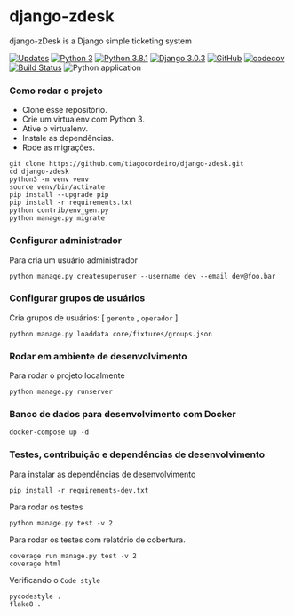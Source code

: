 # django-zdesk
django-zDesk is a Django simple ticketing system

[![Updates](https://pyup.io/repos/github/tiagocordeiro/django-zdesk/shield.svg)](https://pyup.io/repos/github/tiagocordeiro/django-zdesk/)
[![Python 3](https://pyup.io/repos/github/tiagocordeiro/django-zdesk/python-3-shield.svg)](https://pyup.io/repos/github/tiagocordeiro/django-zdesk/)
[![Python 3.8.1](https://img.shields.io/badge/python-3.8.1-blue.svg)](https://www.python.org/downloads/release/python-381/)
[![Django 3.0.3](https://img.shields.io/badge/django-3.0.3-blue.svg)](https://www.djangoproject.com/download/)
[![GitHub](https://img.shields.io/github/license/mashape/apistatus.svg)](https://github.com/tiagocordeiro/django-zdesk/blob/master/LICENSE)
[![codecov](https://codecov.io/gh/tiagocordeiro/django-zdesk/branch/master/graph/badge.svg)](https://codecov.io/gh/tiagocordeiro/django-zdesk)
[![Build Status](https://travis-ci.org/tiagocordeiro/django-zdesk.svg?branch=master)](https://travis-ci.org/tiagocordeiro/django-zdesk)
![Python application](https://github.com/tiagocordeiro/django-zdesk/workflows/Python%20application/badge.svg)

### Como rodar o projeto
* Clone esse repositório.
* Crie um virtualenv com Python 3.
* Ative o virtualenv.
* Instale as dependências.
* Rode as migrações.

```
git clone https://github.com/tiagocordeiro/django-zdesk.git
cd django-zdesk
python3 -m venv venv
source venv/bin/activate
pip install --upgrade pip
pip install -r requirements.txt
python contrib/env_gen.py
python manage.py migrate
```

### Configurar administrador
Para cria um usuário administrador
```
python manage.py createsuperuser --username dev --email dev@foo.bar
```

### Configurar grupos de usuários
Cria grupos de usuários: [ `gerente` , `operador` ]
```
python manage.py loaddata core/fixtures/groups.json
```

### Rodar em ambiente de desenvolvimento
Para rodar o projeto localmente
```
python manage.py runserver
```

### Banco de dados para desenvolvimento com Docker
```
docker-compose up -d
```

### Testes, contribuição e dependências de desenvolvimento
Para instalar as dependências de desenvolvimento
```
pip install -r requirements-dev.txt
```

Para rodar os testes
```
python manage.py test -v 2
```

Para rodar os testes com relatório de cobertura.
```
coverage run manage.py test -v 2
coverage html
```

Verificando o `Code style`
```
pycodestyle .
flake8 .
```